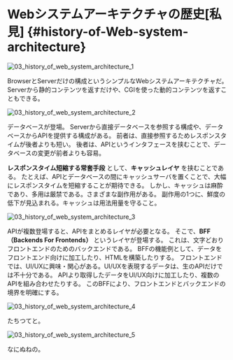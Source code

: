 # Webシステムアーキテクチャの歴史[私見] {#history-of-Web-system-architecture}

![03_history_of_web_system_architecture_1](../assets/images/drawio/03_history_of_web_system_architecture_1.png)

BrowserとServerだけの構成というシンプルなWebシステムアーキテクチャだ。
Serverから静的コンテンツを返すだけや、CGIを使った動的コンテンツを返すこともできる。

![03_history_of_web_system_architecture_2](../assets/images/drawio/03_history_of_web_system_architecture_2.png)

データベースが登場。
Serverから直接データベースを参照する構成や、データベースからAPIを提供する構成がある。
前者は、直接参照するためレスポンスタイムが後者よりも短い。
後者は、APIというインタフェースを挟むことで、データベースの変更が前者よりも容易。

**レスポンスタイム短縮する常套手段** として、**キャッシュレイヤ** を挟むことである。
たとえば、APIとデータベースの間にキャッシュサーバを置くことで、大幅にレスポンスタイムを短縮することが期待できる。
しかし、キャッシュは麻酔であり、多用は厳禁である。さまざまな副作用がある。
副作用の1つに、鮮度の低下が見込まれる。キャッシュは用法用量を守ること。

![03_history_of_web_system_architecture_3](../assets/images/drawio/03_history_of_web_system_architecture_3.png)

APIが複数登場すると、APIをまとめるレイヤが必要となる。
そこで、**BFF（Backends For Frontends）** というレイヤが登場する。
これは、文字どおりフロントエンドのためのバックエンドである。
BFFの機能例として、データをフロントエンド向けに加工したり、HTMLを構築したりする。
フロントエンドでは、UI/UXに興味・関心がある。UI/UXを表現するデータは、生のAPIだけでは不十分である。
APIより取得したデータをUI/UX向けに加工したり、複数のAPIを組み合わせたりする。
このBFFにより、フロントエンドとバックエンドの境界を明確にする。

![03_history_of_web_system_architecture_4](../assets/images/drawio/03_history_of_web_system_architecture_4.png)

たちつてと。

![03_history_of_web_system_architecture_5](../assets/images/drawio/03_history_of_web_system_architecture_5.png)

なにぬねの。